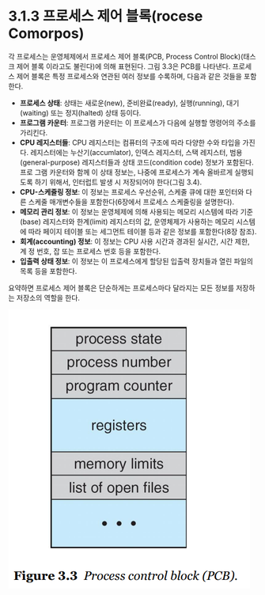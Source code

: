 # 3.1.3 프로세스 제어 블록(rocese Comorpos)

각 프로세스는 운영체제에서 프로세스 제어 블록(PCB, Process Control Block)(태스크 제어 블록 이라고도 불린다)에 의해 표현된다. 그림 3.3은 PCB를 나타낸다. 프로세스 제어 블록은 특정 프로세스와 연관된 여러 정보를 수록하며, 다음과 같은 것들을 포함한다.

- **프로세스 상태**: 상태는 새로운(new), 준비완료(ready), 실행(running), 대기(waiting)
  또는 정지(halted) 상태 등이다.
- **프로그램 카운터**: 프로그램 카운터는 이 프로세스가 다음에 실행할 명령어의 주소를
  가리킨다.
- **CPU 레지스터들**: CPU 레지스터는 컴퓨터의 구조에 따라 다양한 수와 타입을 가진다. 레지스터에는 누산기(accumlator), 인덱스 레지스터, 스택 레지스터, 범용 (general-purpose) 레지스터들과 상태 코드(condition code) 정보가 포함된다. 프로 그램 카운터와 함께 이 상태 정보는, 나중에 프로세스가 계속 올바르게 실행되도록 하기 위해서, 인터럽트 발생 시 저장되어야 한다(그림 3.4).
- **CPU-스케줄링 정보**: 이 정보는 프로세스 우선순위, 스케줄 큐에 대한 포인터와 다른 스케줄 매개변수들을 포함한다(6장에서 프로세스 스케줄링을 설명한다).
- **메모리 관리 정보**: 이 정보는 운영체제에 의해 사용되는 메모리 시스템에 따라 기준(base) 레지스터와 한계(limit) 레지스터의 값, 운영체제가 사용하는 메모리 시스템에 따라 페이지 테이블 또는 세그먼트 테이블 등과 같은 정보를 포함한다(8장 참조).
- **회계(accounting) 정보**: 이 정보는 CPU 사용 시간과 경과된 실시간, 시간 제한, 계
정 번호, 잡 또는 프로세스 번호 등을 포함한다.
- **입출력 상태 정보**: 이 정보는 이 프로세스에게 할당된 입출력 장치들과 열린 파일의
목록 등을 포함한다.

요약하면 프로세스 제어 블록은 단순하게는 프로세스마다 달라지는 모든 정보를 저장하는
저장소의 역할을 한다.

![alt text](image.png)